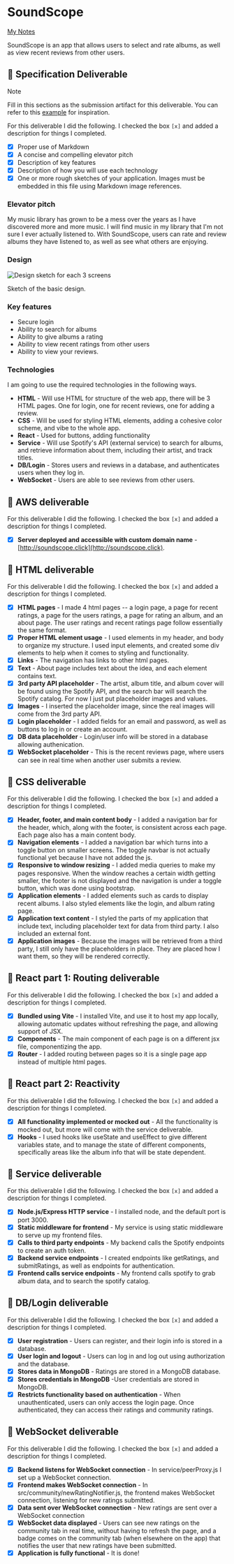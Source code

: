 # SoundScope
[My Notes](notes.md)

SoundScope is an app that allows users to select and rate albums, as well as view recent reviews from other users.

## 🚀 Specification Deliverable

> [!NOTE]
>  Fill in this sections as the submission artifact for this deliverable. You can refer to this [example](https://github.com/webprogramming260/startup-example/blob/main/README.md) for inspiration.

For this deliverable I did the following. I checked the box `[x]` and added a description for things I completed.

- [x] Proper use of Markdown
- [x] A concise and compelling elevator pitch
- [x] Description of key features
- [x] Description of how you will use each technology
- [x] One or more rough sketches of your application. Images must be embedded in this file using Markdown image references.

### Elevator pitch

My music library has grown to be a mess over the years as I have discovered more and more music. I will find music in my library that I'm not sure I ever actually listened to. With SoundScope, users can rate and review albums they have listened to, as well as see what others are enjoying.

### Design

![Design sketch for each 3 screens](public/IMG_0787.jpg)

Sketch of the basic design.


### Key features

- Secure login
- Ability to search for albums
- Ability to give albums a rating
- Ability to view recent ratings from other users
- Ability to view your reviews. 

### Technologies

I am going to use the required technologies in the following ways.

- **HTML** - Will use HTML for structure of the web app, there will be 3 HTML pages. One for login, one for recent reviews, one for adding a review. 
- **CSS** - Will be used for styling HTML elements, adding a cohesive color scheme, and vibe to the whole app.
- **React** - Used for buttons, adding functionality 
- **Service** - Will use Spotify's API (external service) to search for albums, and retrieve information about them, including their artist, and track titles. 
- **DB/Login** - Stores users and reviews in a database, and authenticates users when they log in. 
- **WebSocket** - Users are able to see reviews from other users. 

## 🚀 AWS deliverable

For this deliverable I did the following. I checked the box `[x]` and added a description for things I completed.

- [x] **Server deployed and accessible with custom domain name** - [http://soundscope.click](http://soundscope.click).

## 🚀 HTML deliverable

For this deliverable I did the following. I checked the box `[x]` and added a description for things I completed.

- [x] **HTML pages** - I made 4 html pages -- a login page, a page for recent ratings, a page for the users ratings, a page for rating an album, and an about page. The user ratings and recent ratings page follow essentially the same format. 
- [x] **Proper HTML element usage** - I used elements in my header, and body to organize my structure. I used input elements, and created some div elements to help when it comes to styling and functionality. 
- [x] **Links** - The navigation has links to other html pages. 
- [x] **Text** - About page includes text about the idea, and each element contains text. 
- [x] **3rd party API placeholder** - The artist, album title, and album cover will be found using the Spotify API, and the search bar will search the Spotify catalog. For now I just put placeholder images and values.  
- [x] **Images** - I inserted the placeholder image, since the real images will come from the 3rd party API.
- [x] **Login placeholder** - I added fields for an email and password, as well as buttons to log in or create an account. 
- [x] **DB data placeholder** - Login/user info will be stored in a database allowing authenication.
- [x] **WebSocket placeholder** - This is the recent reviews page, where users can see in real time when another user submits a review. 

## 🚀 CSS deliverable

For this deliverable I did the following. I checked the box `[x]` and added a description for things I completed.

- [X] **Header, footer, and main content body** - I added a navigation bar for the header, which, along with the footer, is consistent across each page. Each page also has a main content body. 
- [x] **Navigation elements** - I added a navigation bar which turns into a toggle button on smaller screens. The toggle navbar is not actually functional yet because I have not added the js.
- [x] **Responsive to window resizing** - I added media queries to make my pages responsive. When the window reaches a certain width getting smaller, the footer is not displayed and the navigation is under a toggle button, which was done using bootstrap. 
- [x] **Application elements** - I added elements such as cards to display recent albums. I also styled elements like the login, and album rating page.
- [x] **Application text content** - I styled the parts of my application that include text, including placeholder text for data from third party. I also included an external font. 
- [x] **Application images** - Because the images will be retrieved from a third party, I still only have the placeholders in place. They are placed how I want them, so they will be rendered correctly.

## 🚀 React part 1: Routing deliverable

For this deliverable I did the following. I checked the box `[x]` and added a description for things I completed.

- [x] **Bundled using Vite** - I installed Vite, and use it to host my app locally, allowing automatic updates without refreshing the page, and allowing support of JSX. 
- [x] **Components** - The main component of each page is on a different jsx file, componentizing the app.
- [x] **Router** - I added routing between pages so it is a single page app instead of multiple html pages.

## 🚀 React part 2: Reactivity

For this deliverable I did the following. I checked the box `[x]` and added a description for things I completed.

- [x] **All functionality implemented or mocked out** - All the functionality is mocked out, but more will come with the service deliverable. 
- [x] **Hooks** - I used hooks like useState and useEffect to give different variables state, and to manage the state of different components, specifically areas like the album info that will be state dependent. 

## 🚀 Service deliverable

For this deliverable I did the following. I checked the box `[x]` and added a description for things I completed.

- [x] **Node.js/Express HTTP service** - I installed node, and the default port is port 3000.
- [x] **Static middleware for frontend** - My service is using static middleware to serve up my frontend files. 
- [x] **Calls to third party endpoints** - My backend calls the Spotify endpoints to create an auth token. 
- [X] **Backend service endpoints** - I created endpoints like getRatings, and submitRatings, as well as endpoints for authentication.
- [x] **Frontend calls service endpoints** - My frontend calls spotify to grab album data, and to search the spotify catalog. 

## 🚀 DB/Login deliverable

For this deliverable I did the following. I checked the box `[x]` and added a description for things I completed.

- [x] **User registration** - Users can register, and their login info is stored in a database.
- [x] **User login and logout** - Users can log in and log out using authorization and the database. 
- [x] **Stores data in MongoDB** - Ratings are stored in a MongoDB database. 
- [x] **Stores credentials in MongoDB** -User credentials are stored in MongoDB.
- [x] **Restricts functionality based on authentication** - When unauthenticated, users can only access the login page. Once authenticated, they can access their ratings and community ratings.

## 🚀 WebSocket deliverable

For this deliverable I did the following. I checked the box `[x]` and added a description for things I completed.

- [x] **Backend listens for WebSocket connection** - In service/peerProxy.js I set up a WebSocket connection. 
- [x] **Frontend makes WebSocket connection** - In src/community/newRatingNotifier.js, the frontend makes WebSocket connection, listening for new ratings submitted. 
- [x] **Data sent over WebSocket connection** - New ratings are sent over a WebSocket connection
- [x] **WebSocket data displayed** - Users can see new ratings on the community tab in real time, without having to refresh the page, and a badge comes on the community tab (when elsewhere on the app) that notifies the user that new ratings have been submitted. 
- [x] **Application is fully functional** - It is done!
